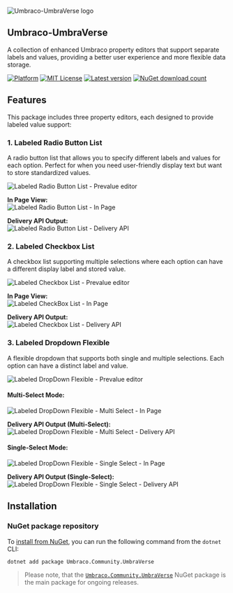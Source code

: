 ![Umbraco-UmbraVerse logo](https://github.com/Ahmed-Adel3/Umbraco-UmbraVerse/blob/main/docs/assets/img/logo.png#gh-light-mode-only)

## Umbraco-UmbraVerse

A collection of enhanced Umbraco property editors that support separate labels and values, providing a better user experience and more flexible data storage.

[![Platform](https://img.shields.io/badge/Umbraco-9.0+-%233544B1?style=flat&logo=umbraco)](https://umbraco.com/products/umbraco-cms/)
[![MIT License](https://img.shields.io/badge/License-MIT-blue.svg)](https://opensource.org/licenses/MIT) 
[![Latest version](https://img.shields.io/nuget/v/Umbraco.Community.UmbraVerse?label=version)](https://marketplace.umbraco.com/package/umbraco.community.UmbraVerse) 
[![NuGet download count](https://img.shields.io/nuget/dt/Umbraco.Community.UmbraVerse?label=downloads)](https://www.nuget.org/packages/UmbraVerse)

## Features

This package includes three property editors, each designed to provide labeled value support:

### 1. Labeled Radio Button List

A radio button list that allows you to specify different labels and values for each option. Perfect for when you need user-friendly display text but want to store standardized values.

![Labeled Radio Button List - Prevalue editor](https://github.com/Ahmed-Adel3/Umbraco-UmbraVerse/blob/main/docs/assets/img/1-%20Labeled%20Radio%20Button%20List%20-%20Prevalue%20editor.png)

**In Page View:**  
![Labeled Radio Button List - In Page](https://github.com/Ahmed-Adel3/Umbraco-UmbraVerse/blob/main/docs/assets/img/2-%20Labeled%20Radio%20Button%20List%20-%20In%20Page.png)

**Delivery API Output:**  
![Labeled Radio Button List - Delivery API](https://github.com/Ahmed-Adel3/Umbraco-UmbraVerse/blob/main/docs/assets/img/3-%20Labeled%20Radio%20Button%20List%20-%20Delivery%20API.png)

### 2. Labeled Checkbox List

A checkbox list supporting multiple selections where each option can have a different display label and stored value.

![Labeled Checkbox List - Prevalue editor](https://github.com/Ahmed-Adel3/Umbraco-UmbraVerse/blob/main/docs/assets/img/4-%20Labeled%20Checkbox%20List%20-%20Prevalue%20editor.png)

**In Page View:**  
![Labeled CheckBox List - In Page](https://github.com/Ahmed-Adel3/Umbraco-UmbraVerse/blob/main/docs/assets/img/5-%20Labeled%20CheckBox%20List%20-%20In%20Page.png)

**Delivery API Output:**  
![Labeled Checkbox List - Delivery API](https://github.com/Ahmed-Adel3/Umbraco-UmbraVerse/blob/main/docs/assets/img/6-%20Labeled%20Checkbox%20List%20-%20Delivery%20API.png)

### 3. Labeled Dropdown Flexible

A flexible dropdown that supports both single and multiple selections. Each option can have a distinct label and value.

![Labeled DropDown Flexible - Prevalue editor](https://github.com/Ahmed-Adel3/Umbraco-UmbraVerse/blob/main/docs/assets/img/7-%20Labeled%20DropDown%20Flexible%20-%20Prevalue%20editor.png)

#### Multi-Select Mode:
![Labeled DropDown Flexible - Multi Select - In Page](https://github.com/Ahmed-Adel3/Umbraco-UmbraVerse/blob/main/docs/assets/img/8-%20Labeled%20DropDown%20Flexible%20-%20Multi%20Select%20-%20In%20Page.png)

**Delivery API Output (Multi-Select):**  
![Labeled DropDown Flexible - Multi Select - Delivery API](https://github.com/Ahmed-Adel3/Umbraco-UmbraVerse/blob/main/docs/assets/img/9-%20Labeled%20DropDown%20Flexible%20-%20Multi%20Select%20-%20Delivery%20API.png)

#### Single-Select Mode:
![Labeled DropDown Flexible - Single Select - In Page](https://github.com/Ahmed-Adel3/Umbraco-UmbraVerse/blob/main/docs/assets/img/10-%20Labeled%20DropDown%20Flexible%20-%20Single%20Select%20-%20In%20Page.png)

**Delivery API Output (Single-Select):**  
![Labeled DropDown Flexible - Single Select - Delivery API](https://github.com/Ahmed-Adel3/Umbraco-UmbraVerse/blob/main/docs/assets/img/11-%20Labeled%20DropDown%20Flexible%20-%20Single%20Select%20-%20Delivery%20API.png)

## Installation

### NuGet package repository

To [install from NuGet](https://www.nuget.org/packages/Umbraco.Community.UmbraVerse), you can run the following command from the `dotnet` CLI:

```bash
dotnet add package Umbraco.Community.UmbraVerse
```

> Please note, that the [`Umbraco.Community.UmbraVerse`](https://www.nuget.org/packages/Umbraco.Community.UmbraVerse) NuGet package is the main package for ongoing releases.